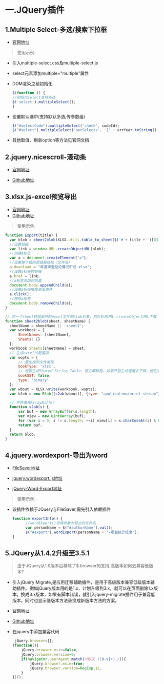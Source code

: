 # 一.JQuery插件

## 1.Multiple Select-多选/搜索下拉框

- [官网地址](https://multiple-select.wenzhixin.net.cn/index.html?locale=zh_CN)

> 使用示例:

- 引入multiple-select.css及multiple-select.js
- select元素添加multiple="multiple"属性

- DOM渲染之前初始化

  ```javascript
  $(function () {
  //初始化select支持多选
  $('select').multipleSelect();
  }
  ```

- 设置默认选中(支持默认多选,传参数组)

  ```javascript
  $("#selectCode").multipleSelect('check', codeId);
  $("#select").multipleSelect('setSelects', '[' + arrYear.toString() + ']');
  ```

  

- 其他取值、刷新option等方法见官网文档

## 2.jquery.nicescroll-滚动条

- [官网地址](https://nicescroll.areaaperta.com/)

- [Github地址](https://github.com/inuyaksa/jquery.nicescroll)

## 3.xlsx.js-excel预览导出

- [官网地址](https://sheetjs.com/)
- [Github地址](https://github.com/sheetjs/sheetjs)

> 使用示例:

  ```javascript
function Export(title) {
	var blob = sheet2blob(XLSX.utils.table_to_sheet($('#'+ title +'')[0]));
	//设置链接
	var link = window.URL.createObjectURL(blob);
	//创建a标签
	var a = document.createElement("a");
	//设置被下载的超链接目标（文件名）
	a.download = "年度审查结论情况汇总.xlsx";
	//设置a标签的链接
	a.href = link;
	//a标签添加到页面
	document.body.appendChild(a);
	//设置a标签触发单击事件
	a.click();
	//移除a标签
	document.body.removeChild(a);
}

// 将一个sheet转成最终的excel文件的blob对象，然后利用URL.createObjectURL下载
function sheet2blob(sheet, sheetName) {
	sheetName = sheetName || 'sheet1';
	var workbook = {
		SheetNames: [sheetName],
		Sheets: {}
	};
	workbook.Sheets[sheetName] = sheet;
	// 生成excel的配置项
	var wopts = {
		// 要生成的文件类型
		bookType: 'xlsx',
		// 是否生成Shared String Table，官方解释是，如果开启生成速度会下降，但在低版本IOS设备上有更好的兼容性
		bookSST: false,
		type: 'binary'
	};
	var wbout = XLSX.write(workbook, wopts);
	var blob = new Blob([s2ab(wbout)], {type: "application/octet-stream"});

	// 字符串转ArrayBuffer
	function s2ab(s) {
		var buf = new ArrayBuffer(s.length);
		var view = new Uint8Array(buf);
		for (var i = 0; i != s.length; ++i) view[i] = s.charCodeAt(i) & 0xFF;
		return buf;
	}
	return blob;
}
  ```

## 4.jquery.wordexport-导出为word

- [FileSaver地址](https://github.com/eligrey/FileSaver.js)

- [jquery.wordexport.js地址](https://github.com/Jasmine1227/jquery.wordexport.js)
- [jQuery-Word-Export地址](https://github.com/markswindoll/jQuery-Word-Export)

> 使用示例:

- 该插件依赖于JQuery与FileSaver,需先引入依赖插件

  ```javascript
  function exportInfo() {
		//wordExport()可填参数为导出的文件名
		var personName = $("#authorName").val();
		$("#export").wordExport(personName + "-项目统计信息");
  }
  ```
  
  

## 5.JQuery从1.4.2升级至3.5.1

> 由于JQuery从1.9版本后移除了$.browser的支持,高版本如何去兼容低版本?

- 引入jQuery Migrate,是应用迁移辅助插件，是用于高级版本兼容低级版本辅助插件。例如jQuery版本用的是1.x，计划升级到3.x，就可以在页面删除1.x版本，换成3.x版本，如果有脚本错误，就引入jquery-migrate插件用于兼容低版本，同时也显示低版本方法替换成新版本方法的方案。

- [官网地址](https://plugins.jquery.com/migrate/)

- [Github地址](https://github.com/jquery/jquery-migrate)

- 在jquery中添加兼容代码

  ```javascript
   jQuery.browser={};
  (function(){
      jQuery.browser.msie=false; 
      jQuery.browser.version=0;
      if(navigator.userAgent.match(/MSIE ([0-9]+)./)){ 
          jQuery.browser.msie=true;
          jQuery.browser.version=RegExp.$1;
      }
  })();	
  ```

  

